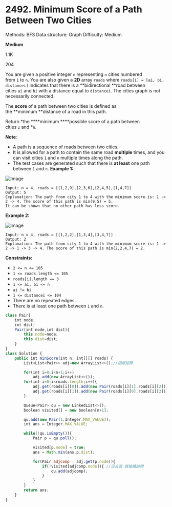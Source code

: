# 2492. Minimum Score of a Path Between Two Cities  

Methods: BFS
Data structure: Graph
Difficulty: Medium

**Medium**

1.1K

204

You are given a positive integer `n` representing `n` cities numbered from `1` to `n`. You are also given a **2D** array `roads` where `roads[i] = [ai, bi, distancei]` indicates that there is a **bidirectional **road between cities `ai` and `bi` with a distance equal to `distancei`. The cities graph is not necessarily connected.

The **score** of a path between two cities is defined as the **minimum **distance of a road in this path.

Return *the ****minimum ****possible score of a path between cities *`1`* and *`n`.

**Note**:

- A path is a sequence of roads between two cities.
- It is allowed for a path to contain the same road **multiple** times, and you can visit cities `1` and `n` multiple times along the path.
- The test cases are generated such that there is **at least** one path between `1` and `n`.
**Example 1:**

![Image](https://assets.leetcode.com/uploads/2022/10/12/graph11.png)

```plain text
Input: n = 4, roads = [[1,2,9],[2,3,6],[2,4,5],[1,4,7]]
Output: 5
Explanation: The path from city 1 to 4 with the minimum score is: 1 -> 2 -> 4. The score of this path is min(9,5) = 5.
It can be shown that no other path has less score.

```

**Example 2:**

![Image](https://assets.leetcode.com/uploads/2022/10/12/graph22.png)

```plain text
Input: n = 4, roads = [[1,2,2],[1,3,4],[3,4,7]]
Output: 2
Explanation: The path from city 1 to 4 with the minimum score is: 1 -> 2 -> 1 -> 3 -> 4. The score of this path is min(2,2,4,7) = 2.

```

**Constraints:**

- `2 <= n <= 105`
- `1 <= roads.length <= 105`
- `roads[i].length == 3`
- `1 <= ai, bi <= n`
- `ai != bi`
- `1 <= distancei <= 104`
- There are no repeated edges.
- There is at least one path between `1` and `n`.
```javascript
class Pair{
    int node;
    int dist;
    Pair(int node,int dist){
        this.node=node;
        this.dist=dist;
    }
}
class Solution {
    public int minScore(int n, int[][] roads) {
        List<List<Pair>> adj=new ArrayList<>();//相鄰矩陣

        for(int i=0;i<n+1;i++)
            adj.add(new ArrayList<>());
        for(int i=0;i<roads.length;i++){
            adj.get(roads[i][0]).add(new Pair(roads[i][1],roads[i][2]));
            adj.get(roads[i][1]).add(new Pair(roads[i][0],roads[i][2]));
        }

        Queue<Pair> qu = new LinkedList<>();
        boolean visited[] = new boolean[n+1];

        qu.add(new Pair(1,Integer.MAX_VALUE));
        int ans = Integer.MAX_VALUE;

        while(!qu.isEmpty()){
            Pair p = qu.poll();

            visited[p.node] = true;
            ans = Math.min(ans,p.dist);

            for(Pair adjcomp : adj.get(p.node)){
                if(!visited[adjcomp.node]){ //沒去過 就接續訪問
                    qu.add(adjcomp);
                }
            }
        }
        return ans;
    }
}
```

